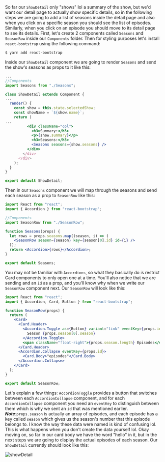 So far our `ShowDetail` only "shows" lol a summary of the show, but we'd want our detail page to actually show specific details, so in the following steps we are going to add a list of seasons inside the detail page and also when you click on a specific season you should see the list of episodes. Similarly, when you click on an episode you should move to its detail page to see its details.
First, let's create 2 components called `Seasons` and `SeasonRow` inside our `Components` folder.
Then for styling purposes let's install `react-bootstrap` using the following command:

```bash
$ yarn add react-bootstrap
```

Inside our `ShowDetail` component we are going to render `Seasons` and send the show's seasons as props to it like this:

```jsx
...
//Components
import Seasons from "./Seasons";

class ShowDetail extends Component {
...
  render() {
    const show = this.state.selectedShow;
    const showName = `${show.name}`;
    return (
...
          <div className="col">
            <h3>Summary:</h3>
            <p>{show.summary}</p>
            <h3>Seasons:</h3>
            <Seasons seasons={show.seasons} />
          </div>
        </div>
      </div>
    );
  }
}

export default ShowDetail;
```

Then in our `Seasons` component we will map through the seasons and send each season as a prop to `SeasonRow` like this:

```jsx
import React from "react";
import { Accordion } from "react-bootstrap";

//Components
import SeasonRow from "./SeasonRow";

function Seasons(props) {
  let rows = props.seasons.map((season, i) => (
    <SeasonRow season={season} key={season[0].id} id={i} />
  ));
  return <Accordion>{rows}</Accordion>;
}

export default Seasons;
```

You may not be familiar with `Accordions`, so what they basically do is restrict Card components to only open one at a time. You'll also notice that we are sending and an `id` as a prop, and you'll know why when we write our `SeasonRow` component next.
Our `SeasonRow` will look like this:

```jsx
import React from "react";
import { Accordion, Card, Button } from "react-bootstrap";

function SeasonRow(props) {
  return (
    <Card>
      <Card.Header>
        <Accordion.Toggle as={Button} variant="link" eventKey={props.id}>
          Season {props.season[0].season}
        </Accordion.Toggle>
        <span className="float-right">{props.season.length} Episodes</span>
      </Card.Header>
      <Accordion.Collapse eventKey={props.id}>
        <Card.Body>"episodes"</Card.Body>
      </Accordion.Collapse>
    </Card>
  );
}

export default SeasonRow;
```

Let's explain a few things:
`AccordionToggle` provides a button that switches between each `AccordionCollapse` component, and for each `AccordionCollapse` component you need an `eventKey` to distinguish between them which is why we sent an `id` that was mentioned earlier.
**_Note_**:`props.season` is actually an array of episodes, and each episode has a key called `season` which gives us the season's number that this episode belongs to. I know the way these data were named is kind of confusing lol. This is what happens when you don't create the data yourself lol.
Okay moving on, so far in our card body we have the word "hello" in it, but in the next steps we are going to display the actual episodes of each season. Our `ShowDetail` currently should look like this:

![showDetail](https://i.imgur.com/J8NvN0n.png)
